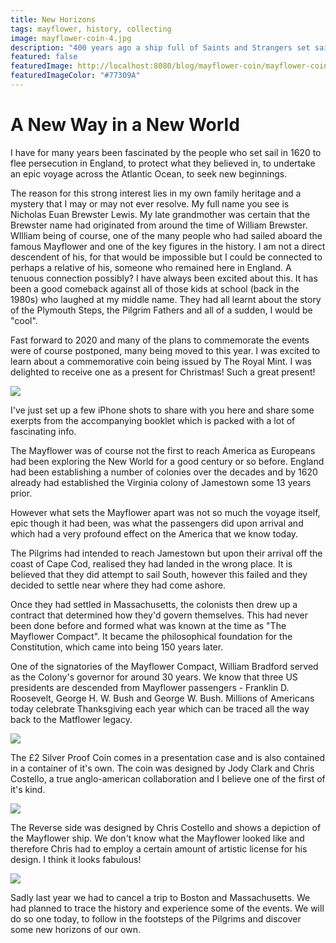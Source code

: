 ```yaml
---
title: New Horizons
tags: mayflower, history, collecting
image: mayflower-coin-4.jpg
description: "400 years ago a ship full of Saints and Strangers set sail for the shores of America to find a new way in a new world. "
featured: false
featuredImage: http://localhost:8080/blog/mayflower-coin/mayflower-coin-1.jpg
featuredImageColor: "#77309A"
---
```


# A New Way in a New World

<p class="lead">I have for many years been fascinated by the people who set sail in 1620 to flee persecution in England, to protect what they believed in, to undertake an epic voyage across the Atlantic Ocean, to seek new beginnings.</p>

The reason for this strong interest lies in my own family heritage and a mystery that I may or may not ever resolve. My full name you see is Nicholas Euan Brewster Lewis. My late grandmother was certain that the Brewster name had originated from around the time of William Brewster. WIlliam being of course, one of the many people who had sailed aboard the famous Mayflower and one of the key figures in the history. I am not a direct descendent of his, for that would be impossible but I could be connected to perhaps a relative of his, someone who remained here in England. A tenuous connection possibly? I have always been excited about this. It has been a good comeback against all of those kids at school (back in the 1980s) who laughed at my middle name. They had all learnt about the story of the Plymouth Steps, the Pilgrim Fathers and all of a sudden, I would be "cool".

Fast forward to 2020 and many of the plans to commemorate the events were of course postponed, many being moved to this year. I was excited to learn about a commemorative coin being issued by The Royal Mint. I was delighted to receive one as a present for Christmas! Such a great present!

![](mayflower-coin-1.jpg)

I've just set up a few iPhone shots to share with you here and share some exerpts from the accompanying booklet which is packed with a lot of fascinating info. 

The Mayflower was of course not the first to reach America as Europeans had been exploring the New World for a good century or so before. England had been establishing a number of colonies over the decades and by 1620 already had established the Virginia colony of Jamestown some 13 years prior.

However what sets the Mayflower apart was not so much the voyage itself, epic though it had been, was what the passengers did upon arrival and which had a very profound effect on the America that we know today.

The Pilgrims had intended to reach Jamestown but upon their arrival off the coast of Cape Cod, realised they had landed in the wrong place. It is believed that they did attempt to sail South, however this failed and they decided to settle near where they had come ashore.

Once they had settled in Massachusetts, the colonists then drew up a contract that determined how they'd govern themselves. This had never been done before and formed what was known at the time as "The Mayflower Compact". It became the philosophical foundation for the Constitution, which came into being 150 years later.

One of the signatories of the Mayflower Compact, William Bradford served as the Colony's governor for around 30 years. We know that three US presidents are descended from Mayflower passengers - Franklin D. Roosevelt, George H. W. Bush and George W. Bush. Millions of Americans today celebrate Thanksgiving each year which can be traced all the way back to the Matflower legacy.

![](mayflower-coin-3.jpg)

The £2 Silver Proof Coin comes in a presentation case and is also contained in a container of it's own. The coin was designed by Jody Clark and Chris Costello, a true anglo-american collaboration and I believe one of the first of it's kind.

![](mayflower-coin-4.jpg)

The Reverse side was designed by Chris Costello and shows a depiction of the Mayflower ship. We don't know what the Mayflower looked like and therefore Chris had to employ a certain amount of artistic license for his design. I think it looks fabulous!

![](mayflower-coin-5.jpg)

Sadly last year we had to cancel a trip to Boston and Massachusetts. We had planned to trace the history and experience some of the events. We will do so one today, to follow in the footsteps of the Pilgrims and discover some new horizons of our own.

